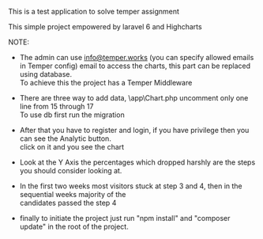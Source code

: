 This is a test application to solve temper assignment 

This simple project empowered by laravel 6 and Highcharts

NOTE:
-  The admin can use info@temper.works (you can specify allowed emails in Temper config) email to access the charts, this part can be replaced using database.
    <br> To achieve this the project has a Temper Middleware 
  
  - There are three way to add data, \app\Chart.php uncomment only one line from 15 through 17 <br>
  To use db first run the migration
  - After that you have to register and login, if you have privilege then you can see the Analytic button. <br>
  click on it and you see the chart
  - Look at the Y Axis the percentages which dropped harshly are the steps you should consider looking at.
  - In the first two weeks most visitors stuck at step 3 and 4, then in the sequential weeks majority of the <br>
  candidates passed the step 4

- finally to initiate the project just run "npm install" and "composer update" in the root of the project. 

